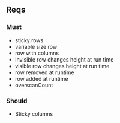 ## Reqs

### Must
- sticky rows 
- variable size row
- row with columns
- invisible row changes height at run time
- visible row changes height at run time
- row removed at runtime
- row added at runtime
- overscanCount


### Should
- Sticky columns
